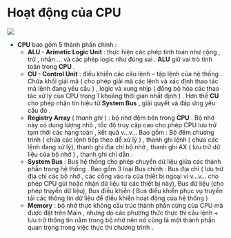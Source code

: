 # Hoạt động của CPU

<img src=https://i.imgur.com/dVweEqm.png>

- **CPU** bao gồm 5 thành phần chính :
    - **ALU - Arimetic Logic Unit** : thực hiện các phép tính toán như cộng , trừ , nhân ...  và các phép logic như đúng sai . **ALU** giữ vai trò tính toán trong **CPU** .
    - **CU - Control Unit** : điều khiển các câu lệnh – tập lệnh của hệ thống . Chứa khối giải mã ( cho phép giải mã các lệnh và xác định thao tác mà lệnh đang yêu cầu ) , logic và xung nhịp ( đồng bộ hóa các thao tác xử lý của CPU trong 1 khoảng thời gian nhất định ) . Hơn thế **CU** cho phép nhận tín hiệu từ **System Bus** , giải quyết và đáp ứng yêu cầu đó .
    - **Registry Array** ( *thanh ghi* ) : bộ nhớ đệm bên trong **CPU** . Bộ nhớ này có dung lượng nhỏ , tốc độ truy cập cao cho phép CPU lưu trữ tạm thời các hạng toán , kết quả v…v… Bao gồm : Bộ đếm chương trình ( chứa các lệnh tiếp theo để xử lý ) , thanh ghi lệnh ( chứa các lệnh đang xử lý), thanh ghi địa chỉ bộ nhớ , thanh ghi AX ( lưu trữ dữ liệu của bộ nhớ ) , thanh ghi chỉ dẫn .
    - **System Bus** : Bus hệ thống cho phép chuyển dữ liệu giữa các thành phần trong hệ thống . Bao gồm 3 loại Bus chính : Bus địa chỉ ( lưu trữ địa chỉ các bộ nhớ , các cổng vào ra của thiết bị ngoại vi v…v… cho phép CPU gửi hoặc nhận dữ liệu từ các thiết bị này), Bus dữ liệu (cho phép truyền dữ liệu), Bus điều khiển ( Bus điều khiển phục vụ truyền tải các thông tin dữ liệu để điều khiển hoạt động của hệ thống )
    - **Memory** : bộ nhớ thực không cấu trúc thành phần cứng của CPU mà được đặt trên Main , nhưng do các phương thức thực thi câu lệnh + lưu trữ thông tin nằm trong bộ nhớ nên nó cũng là một thành phần quan trọng trong việc thực thi chương trình . 
